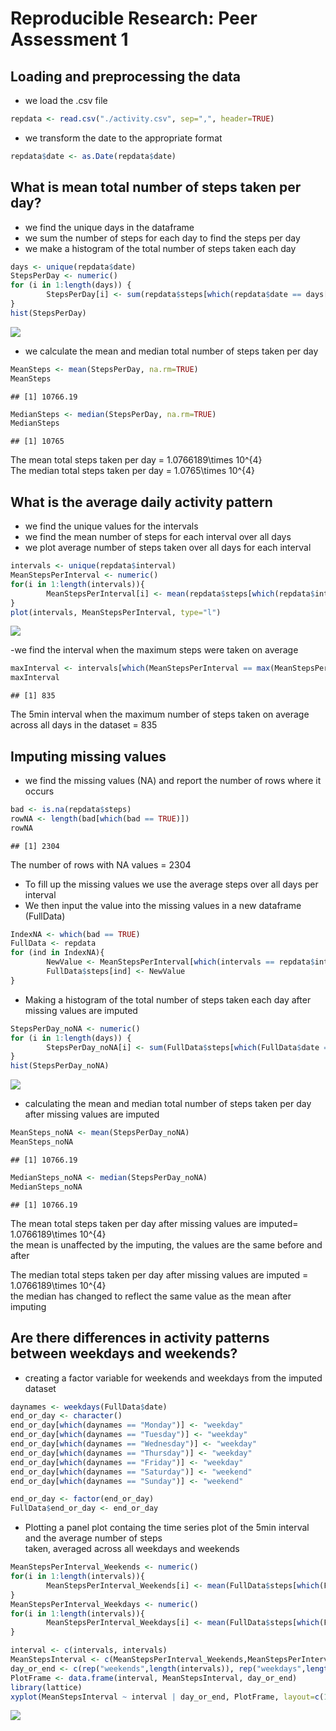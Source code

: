 # Reproducible Research: Peer Assessment 1


## Loading and preprocessing the data  

- we load the .csv file  

```r
repdata <- read.csv("./activity.csv", sep=",", header=TRUE)
```

- we transform the date to the appropriate format  

```r
repdata$date <- as.Date(repdata$date)
```

## What is mean total number of steps taken per day?  
 
- we find the unique days in the dataframe  
- we sum the number of steps for each day to find the steps per day  
- we make a histogram of the total number of steps taken each day  

```r
days <- unique(repdata$date)
StepsPerDay <- numeric()
for (i in 1:length(days)) {
        StepsPerDay[i] <- sum(repdata$steps[which(repdata$date == days[i])])
}
hist(StepsPerDay)
```

![](PA1_template_files/figure-html/histogram-1.png) 

- we calculate the mean and median total number of steps taken per day  

```r
MeanSteps <- mean(StepsPerDay, na.rm=TRUE)
MeanSteps
```

```
## [1] 10766.19
```

```r
MedianSteps <- median(StepsPerDay, na.rm=TRUE)
MedianSteps
```

```
## [1] 10765
```

The mean total steps taken per day = 1.0766189\times 10^{4}  
The median total steps taken per day = 1.0765\times 10^{4}  

## What is the average daily activity pattern  

- we find the unique values for the intervals  
- we find the mean number of steps for each interval over all days  
- we plot average number of steps taken over all days for each interval  

```r
intervals <- unique(repdata$interval)
MeanStepsPerInterval <- numeric()
for(i in 1:length(intervals)){
        MeanStepsPerInterval[i] <- mean(repdata$steps[which(repdata$interval == intervals[i])], na.rm=TRUE)
}
plot(intervals, MeanStepsPerInterval, type="l")
```

![](PA1_template_files/figure-html/AvgDailyActivity-1.png) 

-we find the interval when the maximum steps were taken on average  

```r
maxInterval <- intervals[which(MeanStepsPerInterval == max(MeanStepsPerInterval))]
maxInterval
```

```
## [1] 835
```

The 5min interval when the  maximum number of steps taken on average  
across all days in the dataset = 835  

## Imputing missing values

- we find the missing values (NA) and report the number of rows where it occurs  

```r
bad <- is.na(repdata$steps)
rowNA <- length(bad[which(bad == TRUE)])
rowNA
```

```
## [1] 2304
```

The number of rows with NA values = 2304  

- To fill up the missing values we use the average steps over all days per interval
- We then input the value into the missing values in a new dataframe (FullData)

```r
IndexNA <- which(bad == TRUE)
FullData <- repdata 
for (ind in IndexNA){
        NewValue <- MeanStepsPerInterval[which(intervals == repdata$interval[ind])]
        FullData$steps[ind] <- NewValue
}
```

- Making a histogram of the total number of steps taken each day after missing values are imputed  

```r
StepsPerDay_noNA <- numeric()
for (i in 1:length(days)) {
        StepsPerDay_noNA[i] <- sum(FullData$steps[which(FullData$date == days[i])])
}
hist(StepsPerDay_noNA)
```

![](PA1_template_files/figure-html/histoNoNAs-1.png) 

- calculating the mean and median total number of steps taken per day after missing values are imputed  

```r
MeanSteps_noNA <- mean(StepsPerDay_noNA)
MeanSteps_noNA
```

```
## [1] 10766.19
```

```r
MedianSteps_noNA <- median(StepsPerDay_noNA)
MedianSteps_noNA
```

```
## [1] 10766.19
```

The mean total steps taken per day after missing values are imputed= 1.0766189\times 10^{4}  
the mean is unaffected by the imputing, the values are the same before and after
  
The median total steps taken per day after missing values are imputed = 1.0766189\times 10^{4}  
the median has changed to reflect the same value as the mean after imputing


## Are there differences in activity patterns between weekdays and weekends?
  
- creating a factor variable for weekends and weekdays from the imputed dataset  

```r
daynames <- weekdays(FullData$date)
end_or_day <- character()
end_or_day[which(daynames == "Monday")] <- "weekday"
end_or_day[which(daynames == "Tuesday")] <- "weekday"
end_or_day[which(daynames == "Wednesday")] <- "weekday"
end_or_day[which(daynames == "Thursday")] <- "weekday"
end_or_day[which(daynames == "Friday")] <- "weekday"
end_or_day[which(daynames == "Saturday")] <- "weekend"
end_or_day[which(daynames == "Sunday")] <- "weekend"

end_or_day <- factor(end_or_day)
FullData$end_or_day <- end_or_day
```

- Plotting a panel plot containg the time series plot of the 5min interval and the average number of steps  
taken, averaged across all weekdays and weekends  

```r
MeanStepsPerInterval_Weekends <- numeric()
for(i in 1:length(intervals)){
        MeanStepsPerInterval_Weekends[i] <- mean(FullData$steps[which(FullData$end_or_day == "weekend" & FullData$interval == intervals[i])])
}
MeanStepsPerInterval_Weekdays <- numeric()
for(i in 1:length(intervals)){
        MeanStepsPerInterval_Weekdays[i] <- mean(FullData$steps[which(FullData$end_or_day == "weekday" & FullData$interval == intervals[i])])
}

interval <- c(intervals, intervals)
MeanStepsInterval <- c(MeanStepsPerInterval_Weekends,MeanStepsPerInterval_Weekdays)
day_or_end <- c(rep("weekends",length(intervals)), rep("weekdays",length(intervals)))
PlotFrame <- data.frame(interval, MeanStepsInterval, day_or_end)
library(lattice)
xyplot(MeanStepsInterval ~ interval | day_or_end, PlotFrame, layout=c(1,2), t="l")
```

![](PA1_template_files/figure-html/end_or_day_plot-1.png) 
